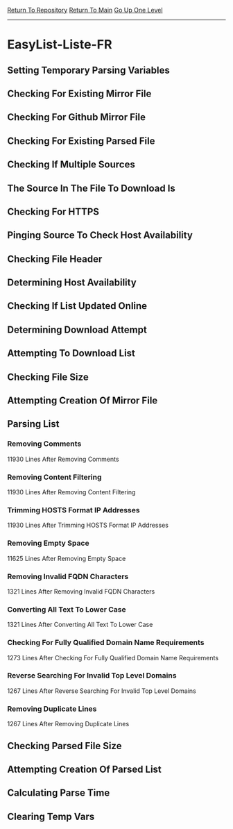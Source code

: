 [Return To Repository](https://github.com/deathbybandaid/piholeparser/)
[Return To Main](https://github.com/deathbybandaid/piholeparser/blob/master/RecentRunLogs/Mainlog.md)
[Go Up One Level](https://github.com/deathbybandaid/piholeparser/blob/master/RecentRunLogs/TopLevelScripts/30-Processing-Blacklists.md)
____________________________________
# EasyList-Liste-FR
## Setting Temporary Parsing Variables
## Checking For Existing Mirror File
## Checking For Github Mirror File
## Checking For Existing Parsed File
## Checking If Multiple Sources
## The Source In The File To Download Is
## Checking For HTTPS
## Pinging Source To Check Host Availability
## Checking File Header
## Determining Host Availability
## Checking If List Updated Online
## Determining Download Attempt
## Attempting To Download List
## Checking File Size
## Attempting Creation Of Mirror File
## Parsing List
### Removing Comments
11930 Lines After Removing Comments
### Removing Content Filtering
11930 Lines After Removing Content Filtering
### Trimming HOSTS Format IP Addresses
11930 Lines After Trimming HOSTS Format IP Addresses
### Removing Empty Space
11625 Lines After Removing Empty Space
### Removing Invalid FQDN Characters
1321 Lines After Removing Invalid FQDN Characters
### Converting All Text To Lower Case
1321 Lines After Converting All Text To Lower Case
### Checking For Fully Qualified Domain Name Requirements
1273 Lines After Checking For Fully Qualified Domain Name Requirements
### Reverse Searching For Invalid Top Level Domains
1267 Lines After Reverse Searching For Invalid Top Level Domains
### Removing Duplicate Lines
1267 Lines After Removing Duplicate Lines
## Checking Parsed File Size
## Attempting Creation Of Parsed List
## Calculating Parse Time
## Clearing Temp Vars
